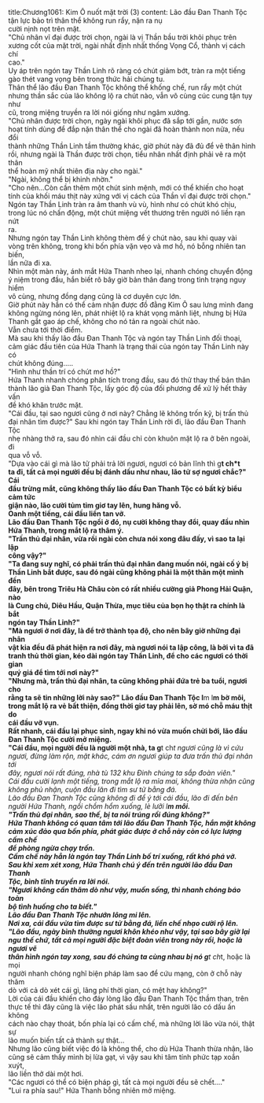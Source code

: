title:Chương1061: Kim Ô nuốt mặt trời (3)
content:
Lão đầu Đan Thanh Tộc tận lực bảo trì thân thể không run rẩy, nặn ra nụ<br>cười nịnh nọt trên mặt.<br>"Chủ nhân vĩ đại được trời chọn, ngài là vị Thần bầu trời khôi phục trên<br>xương cốt của mặt trời, ngài nhất định nhất thống Vọng Cổ, thành vị cách chí<br>cao."<br>Uy áp trên ngón tay Thần Linh rõ ràng có chút giảm bớt, tràn ra một tiếng<br>gào thét vang vọng bên trong thức hải chúng tu.<br>Thân thể lão đầu Đan Thanh Tộc không thể khống chế, run rẩy một chút<br>nhưng thần sắc của lão không lộ ra chút nào, vẫn vô cùng cúc cung tận tụy như<br>cũ, trong miệng truyền ra lời nói giống như ngâm xướng.<br>"Chủ nhân được trời chọn, ngày ngài khôi phục đã sắp tới gần, nước sơn<br>hoạt tính dùng để đắp nặn thân thể cho ngài đã hoàn thành non nửa, nếu đổi<br>thành những Thần Linh tầm thường khác, giờ phút này đã đủ để vẽ thân hình<br>rồi, nhưng ngài là Thần được trời chọn, tiểu nhân nhất định phải vẽ ra một thân<br>thể hoàn mỹ nhất thiên địa này cho ngài."<br>"Ngài, không thể bị khinh nhờn."<br>"Cho nên…Còn cần thêm một chút sinh mệnh, mới có thể khiến cho hoạt<br>tính của khối máu thịt này xứng với vị cách của Thần vĩ đại được trời chọn."<br>Ngón tay Thần Linh tràn ra âm thanh vù vù, hình như có chút khó chịu,<br>trong lúc nó chấn động, một chút miệng vết thương trên người nó liền rạn nứt<br>ra.<br>Nhưng ngón tay Thần Linh không thèm để ý chút nào, sau khi quay vài<br>vòng trên không, trong khi bốn phía vặn vẹo và mơ hồ, nó bỗng nhiên tan biến,<br>lần nữa đi xa.<br>Nhìn một màn này, ánh mắt Hứa Thanh nheo lại, nhanh chóng chuyển động<br>ý niệm trong đầu, hắn biết rõ bây giờ bản thân đang trong tình trạng nguy hiểm<br>vô cùng, nhưng đồng dạng cũng là cơ duyên cực lớn.<br>Giờ phút này hắn có thể cảm nhận được đồ đằng Kim Ô sau lưng mình đang<br>không ngừng nóng lên, phát nhiệt lộ ra khát vọng mãnh liệt, nhưng bị Hứa<br>Thanh gắt gao áp chế, không cho nó tản ra ngoài chút nào.<br>Vẫn chưa tới thời điểm.<br>Mà sau khi thấy lão đầu Đan Thanh Tộc và ngón tay Thần Linh đối thoại,<br>cảm giác đầu tiên của Hứa Thanh là trạng thái của ngón tay Thần Linh này có<br>chút không đúng.....<br>"Hình như thần trí có chút mơ hồ?"<br>Hứa Thanh nhanh chóng phân tích trong đầu, sau đó thử thay thế bản thân<br>thành lão già Đan Thanh Tộc, lấy góc độ của đối phương để xử lý hết thảy vấn<br>đề khó khăn trước mặt.<br>"Cái đầu, tại sao ngươi cũng ở nơi này? Chẳng lẽ không trốn kỹ, bị trấn thủ<br>đại nhân tìm được?" Sau khi ngón tay Thần Linh rời đi, lão đầu Đan Thanh Tộc<br>nhẹ nhàng thở ra, sau đó nhìn cái đầu chỉ còn khuôn mặt lộ ra ở bên ngoài, đi<br>qua vỗ vỗ.<br>"Dựa vào cái gì mà lão tử phải trả lời ngươi, ngươi có bản lĩnh thì g**t ch*t<br>ta đi, tất cả mọi người đều bị đánh dấu như nhau, lão tử sợ ngươi chắc?" Cái<br>đầu trừng mắt, cũng không thấy lão đầu Đan Thanh Tộc có bất kỳ biểu cảm tức<br>giận nào, lão cười tủm tỉm giơ tay lên, hung hăng vỗ.<br>Oanh một tiếng, cái đầu liền tan vỡ.<br>Lão đầu Đan Thanh Tộc ngồi ở đó, nụ cười không thay đổi, quay đầu nhìn<br>Hứa Thanh, trong mắt lộ ra thâm ý.<br>"Trấn thủ đại nhân, vừa rồi ngài còn chưa nói xong đâu đấy, vì sao ta lại lập<br>công vậy?"<br>"Ta đang suy nghĩ, có phải trấn thủ đại nhân đang muốn nói, ngài cố ý bị<br>Thần Linh bắt được, sau đó ngài cũng không phải là một thân một mình đến<br>đây, bên trong Triêu Hà Châu còn có rất nhiều cường giả Phong Hải Quận, nào<br>là Cung chủ, Diêu Hầu, Quận Thừa, mục tiêu của bọn họ thật ra chính là bắt<br>ngón tay Thần Linh?"<br>"Mà ngươi ở nơi đây, là để trở thành tọa độ, cho nên bây giờ những đại nhân<br>vật kia đều đã phát hiện ra nơi đây, mà ngươi nói ta lập công, là bởi vì ta đã<br>tranh thủ thời gian, kéo dài ngón tay Thần Linh, để cho các ngươi có thời gian<br>quý giá để tìm tới nơi này?"<br>"Nhưng mà, trấn thủ đại nhân, ta cũng không phải đứa trẻ ba tuổi, ngươi cho<br>rằng ta sẽ tin những lời này sao?" Lão đầu Đan Thanh Tộc l**m l**m bờ môi,<br>trong mắt lộ ra vẻ bất thiện, đồng thời giơ tay phải lên, sờ mó chỗ máu thịt do<br>cái đầu vỡ vụn.<br>Rất nhanh, cái đầu lại phục sinh, ngay khi nó vừa muốn chửi bới, lão đầu<br>Đan Thanh Tộc cười mở miệng.<br>"Cái đầu, mọi người đều là người một nhà, ta g**t ch*t ngươi cũng là vì cứu<br>ngươi, đừng làm rộn, mặt khác, cám ơn ngươi giúp ta đưa trấn thủ đại nhân tới<br>đây, ngươi nói rất đúng, nhà tù 132 khu Đinh chúng ta sắp đoàn viên."<br>Cái đầu cười lạnh một tiếng, trong mắt lộ ra mỉa mai, không thừa nhận cũng<br>không phủ nhận, cuộn đầu lăn đi tìm sư tử bằng đá.<br>Lão đầu Đan Thanh Tộc cũng không đi để ý tới cái đầu, lão đi đến bên<br>người Hứa Thanh, ngồi chồm hổm xuống, lè lưỡi l**m môi.<br>"Trấn thủ đại nhân, sao thế, bị ta nói trúng rồi đúng không?"<br>Hứa Thanh không có quan tâm tới lão đầu Đan Thanh Tộc, hắn mặt không<br>cảm xúc đảo qua bốn phía, phát giác được ở chỗ này còn có lực lượng cấm chế<br>để phòng ngừa chạy trốn.<br>Cấm chế này hẳn là ngón tay Thần Linh bố trí xuống, rất khó phá vỡ.<br>Sau khi xem xét xong, Hứa Thanh chú ý đến trên người lão đầu Đan Thanh<br>Tộc, bình tĩnh truyền ra lời nói.<br>"Ngươi không cần thăm dò như vậy, muốn sống, thì nhanh chóng báo toàn<br>bộ tình huống cho ta biết."<br>Lão đầu Đan Thanh Tộc nhướn lông mi lên.<br>Nơi xa, cái đầu vừa tìm được sư tử bằng đá, liền chế nhạo cười rộ lên.<br>"Lão đầu, ngày bình thường ngươi khôn khéo như vậy, tại sao bây giờ lại<br>ngu thế chứ, tất cả mọi người đặc biệt đoàn viên trong này rồi, hoặc là ngươi vẽ<br>thân hình ngón tay xong, sau đó chúng ta cùng nhau bị nó g**t ch*t, hoặc là mọi<br>người nhanh chóng nghĩ biện pháp làm sao để cứu mạng, còn ở chỗ này thăm<br>dò với cả dò xét cái gì, lãng phí thời gian, có mệt hay không?"<br>Lời của cái đầu khiến cho đáy lòng lão đầu Đan Thanh Tộc thầm than, trên<br>thực tế thì đây cũng là việc lão phát sầu nhất, trên người lão có dấu ấn không<br>cách nào chạy thoát, bốn phía lại có cấm chế, mà những lời lão vừa nói, thật sự<br>lão muốn biến tất cả thành sự thật...<br>Nhưng lão cũng biết việc đó là không thể, cho dù Hứa Thanh thừa nhận, lão<br>cũng sẽ cảm thấy mình bị lừa gạt, vì vậy sau khi tâm tính phức tạp xoắn xuýt,<br>lão liền thở dài một hơi.<br>"Các ngươi có thể có biện pháp gì, tất cả mọi người đều sẽ chết...."<br>"Lui ra phía sau!" Hứa Thanh bỗng nhiên mở miệng.